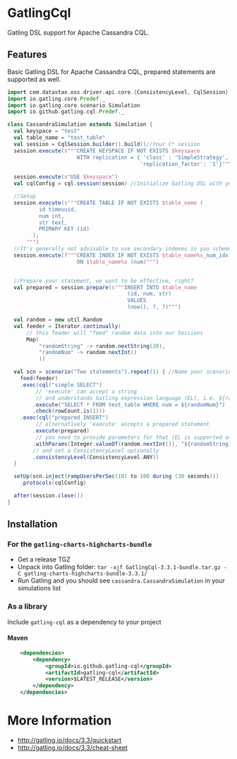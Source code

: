 # GatlingCql

Gatling DSL support for Apache Cassandra CQL.

## Features

Basic Gatling DSL for Apache Cassandra CQL, prepared statements are supported as well.

```scala
import com.datastax.oss.driver.api.core.{ConsistencyLevel, CqlSession}
import io.gatling.core.Predef._
import io.gatling.core.scenario.Simulation
import io.github.gatling.cql.Predef._

class CassandraSimulation extends Simulation {
  val keyspace = "test"
  val table_name = "test_table"
  val session = CqlSession.builder().build()//Your C* session
  session.execute(s"""CREATE KEYSPACE IF NOT EXISTS $keyspace 
                      WITH replication = { 'class' : 'SimpleStrategy', 
                                          'replication_factor': '1'}""")
                                          
  session.execute(s"USE $keyspace")
  val cqlConfig = cql.session(session) //Initialize Gatling DSL with your session

  //Setup
  session.execute(s"""CREATE TABLE IF NOT EXISTS $table_name (
          id timeuuid,
          num int,
          str text,
          PRIMARY KEY (id)
        );
      """)
  //It's generally not advisable to use secondary indexes in you schema
  session.execute(f"""CREATE INDEX IF NOT EXISTS $table_name%s_num_idx 
                      ON $table_name%s (num)""")


  //Prepare your statement, we want to be effective, right?
  val prepared = session.prepare(s"""INSERT INTO $table_name 
                                      (id, num, str) 
                                      VALUES 
                                      (now(), ?, ?)""")

  val random = new util.Random
  val feeder = Iterator.continually( 
      // this feader will "feed" random data into our Sessions
      Map(
          "randomString" -> random.nextString(20), 
          "randomNum" -> random.nextInt()
          ))

  val scn = scenario("Two statements").repeat(1) { //Name your scenario
    feed(feeder)
    .exec(cql("simple SELECT") 
         // 'execute' can accept a string 
         // and understands Gatling expression language (EL), i.e. ${randomNum}
        .execute("SELECT * FROM test_table WHERE num = ${randomNum}")
        .check(rowCount.is(1)))
    .exec(cql("prepared INSERT")
         // alternatively 'execute' accepts a prepared statement
        .execute(prepared)
         // you need to provide parameters for that (EL is supported as well)
        .withParams(Integer.valueOf(random.nextInt()), "${randomString}")
        // and set a ConsistencyLevel optionally
        .consistencyLevel(ConsistencyLevel.ANY)) 
  }

  setUp(scn.inject(rampUsersPerSec(10) to 100 during (30 seconds)))
    .protocols(cqlConfig)

  after(session.close())
}
```

## Installation

### For the `gatling-charts-highcharts-bundle`

* Get a release TGZ
* Unpack into Gatling folder: `tar -xjf GatlingCql-3.3.1-bundle.tar.gz -C gatling-charts-highcharts-bundle-3.3.1/`
* Run Gatling and you should see `cassandra.CassandraSimulation` in your simulations list

### As a library

Include `gatling-cql` as a dependency to your project

#### Maven

```xml
    <dependencies>
        <dependency>
            <groupId>io.github.gatling-cql</groupId>
            <artifactId>gatling-cql</artifactId>
            <version>$LATEST_RELEASE</version>
        </dependency>
    </dependencies>
```

# More Information

* http://gatling.io/docs/3.3/quickstart
* http://gatling.io/docs/3.3/cheat-sheet
